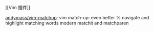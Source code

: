 


[[Vim 插件]]

[andymass/vim-matchup](https://github.com/andymass/vim-matchup): vim match-up: even better % navigate and highlight matching words modern matchit and matchparen







